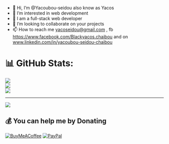 - 👋 Hi, I’m @Yacoubou-seidou also know as Yacos
- 👀 I’m interested in web development
- 🌱 I am a full-stack web developer
- 💞️ I’m looking to collaborate on your projects
- 📫 How to reach me yacoseidou@gmail.com , fb https://www.facebook.com/Blackyacos.chaibou and on www.linkedin.com/in/yacoubou-seidou-chaibou
<!---
Yacoubou-seidou/Yacoubou-seidou is a ✨ special ✨ repository because its `README.md` (this file) appears on your GitHub profile.
You can click the Preview link to take a look at your changes.
--->
# 📊 GitHub Stats:
![](https://github-readme-stats.vercel.app/api?username=lepronet85&theme=tokyonight&hide_border=false&include_all_commits=true&count_private=true)<br/>
![](https://github-readme-streak-stats.herokuapp.com/?user=lepronet85&theme=tokyonight&hide_border=false)<br/>
![](https://github-readme-stats.vercel.app/api/top-langs/?username=lepronet85&theme=tokyonight&hide_border=false&include_all_commits=true&count_private=true&layout=compact)

---
[![](https://visitcount.itsvg.in/api?id=yacoubou-seidou&icon=0&color=0)](https://visitcount.itsvg.in)

<!-- Proudly created with GPRM ( https://gprm.itsvg.in ) -->
## 💰 You can help me by Donating

[![BuyMeACoffee](https://img.shields.io/badge/Buy%20Me%20a%20Coffee-ffdd00?style=for-the-badge&logo=buy-me-a-coffee&logoColor=black)](https://bmc.link/yacos) [![PayPal](https://img.shields.io/badge/PayPal-00457C?style=for-the-badge&logo=paypal&logoColor=white)](https://paypal.me/yacoseidou)
